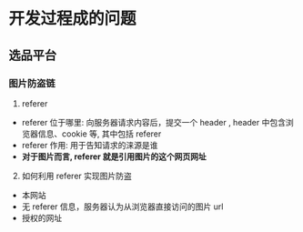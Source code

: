 # 开发过程成的问题

## 选品平台
### 图片防盗链
1. referer 
- referer 位于哪里: 向服务器请求内容后，提交一个 header , header 中包含浏览器信息、cookie 等, 其中包括 referer
- referer 作用: 用于告知请求的涞源是谁
- **对于图片而言, referer 就是引用图片的这个网页网址**

2. 如何利用 referer 实现图片防盗
- 本网站
- 无 referer 信息，服务器认为从浏览器直接访问的图片 url
- 授权的网址



